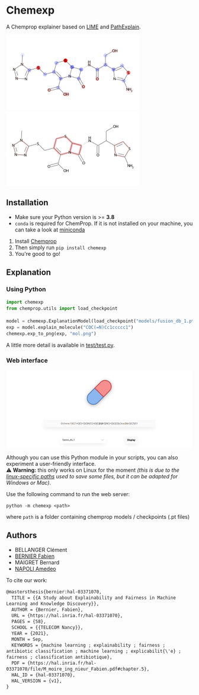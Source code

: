 # Chemexp

A Chemprop explainer based on [LIME](https://github.com/marcotcr/lime) and [PathExplain](https://github.com/suinleelab/path_explain).

![](images/exp_atom_0.png) ![](images/exp_bond_2.png)

## Installation

- Make sure your Python version is >= **3.8**
- `conda` is required for ChemProp. If it is not installed on your machine, you can take a look at [miniconda](https://docs.conda.io/en/latest/miniconda.html)

1. Install [Chemprop](https://github.com/chemprop/chemprop)
2. Then simply run `pip install chemexp`
3. You're good to go!

## Explanation

### Using Python

```python
import chemexp
from chemprop.utils import load_checkpoint

model = chemexp.ExplanationModel(load_checkpoint("models/fusion_db_1.pt"))
exp = model.explain_molecule("COC(=N)Cc1ccccc1")
chemexp.exp_to_png(exp, "mol.png")
```

A little more detail is available in [test/test.py](test/test.py).

### Web interface

![](images/screenshot.png)

Although you can use this Python module in your scripts, you can also experiment a user-friendly interface.  
⚠️ **Warning:** this only works on Linux for the moment *(this is due to the [linux-specific paths](chemexp/server.py#L26) used to save some files, but it can be adapted for Windows or Mac)*.

Use the following command to run the web server:

```shell
python -m chemexp <path>
```

where `path` is a folder containing chemprop models / checkpoints (.pt files)


## Authors
- BELLANGER Clément
- [BERNIER Fabien](https://wwwfr.uni.lu/snt/people/fabien_bernier)
- MAIGRET Bernard
- [NAPOLI Amedeo](https://members.loria.fr/ANapoli/)

To cite our work:
```
@mastersthesis{bernier:hal-03371070,
  TITLE = {{A Study about Explainability and Fairness in Machine Learning and Knowledge Discovery}},
  AUTHOR = {Bernier, Fabien},
  URL = {https://hal.inria.fr/hal-03371070},
  PAGES = {58},
  SCHOOL = {{TELECOM Nancy}},
  YEAR = {2021},
  MONTH = Sep,
  KEYWORDS = {machine learning ; explainability ; fairness ; antibiotic classification ; machine learning ; explicabilit{\'e} ; fairness ; classification antibiotique},
  PDF = {https://hal.inria.fr/hal-03371070/file/M_moire_ing_nieur_Fabien.pdf#chapter.5},
  HAL_ID = {hal-03371070},
  HAL_VERSION = {v1},
}
```
